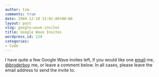 ```yaml
---
author: tim
comments: true
date: 2009-12-10 15:01:00+00:00
layout: post
slug: google-wave-invites
title: Google Wave Invites
wordpress_id: 224
categories:
- Code
---
```


I have quite a few Google Wave invites left, if you would like one [email](mailto:timothy.broder@gmail.com) me, [@broderboy](http://www.twitter.com/) me, or leave a comment below. In all cases, please leave the email address to send the invite to.  

  

  


